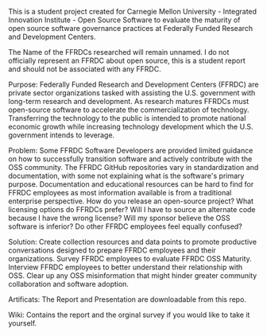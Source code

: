 This is a student project created for Carnegie Mellon University - Integrated Innovation Institute - Open Source Software to evaluate the maturity of open source software governance practices at Federally Funded Research and Development Centers.

The Name of the FFRDCs researched will remain unnamed.  I do not officially represent an FFRDC about open source, this is a student report and should not be associated with any FFRDC.

Purpose:
Federally Funded Research and Development Centers (FFRDC) are private sector organizations tasked with assisting the U.S. government with long-term research and development. As research matures FFRDCs must open-source software to accelerate the commercialization of technology. Transferring the technology to the public is intended to promote national economic growth while increasing technology development which the U.S. government intends to leverage.

Problem:
Some FFRDC Software Developers are provided limited guidance on how to successfully transition software and actively contribute with the OSS community. The FFRDC GitHub repositories vary in standardization and documentation, with some not explaining what is the software's primary purpose. Documentation and educational resources can be hard to find for FFRDC employees as most information available is from a traditional enterprise perspective. How do you release an open-source project? What licensing options do FFRDCs prefer? Will I have to source an alternate code because I have the wrong license? Will my sponsor believe the OSS software is inferior? Do other FFRDC employees feel equally confused?

Solution:
Create collection resources and data points to promote productive conversations designed to prepare FFRDC employees and their organizations.  Survey FFRDC employees to evaluate FFRDC OSS Maturity.  Interview FFRDC employees to better understand their relationship with OSS. Clear up any OSS misinformation that might hinder greater community collaboration and software adoption.

Artificats:
The Report and Presentation are downloadable from this repo.

Wiki:
Contains the report and the orginal survey if you would like to take it yourself.
